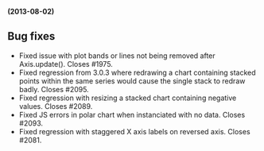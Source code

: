 **(2013-08-02)**
        

## Bug fixes 
- Fixed issue with plot bands or lines not being removed after Axis.update(). Closes #1975.
- Fixed regression from 3.0.3 where redrawing a chart containing stacked points within the same series would cause the single stack to redraw badly. Closes #2095.
- Fixed regression with resizing a stacked chart containing negative values. Closes #2089.
- Fixed JS errors in polar chart when instanciated with no data. Closes #2093.
- Fixed regression with staggered X axis labels on reversed axis. Closes #2081.